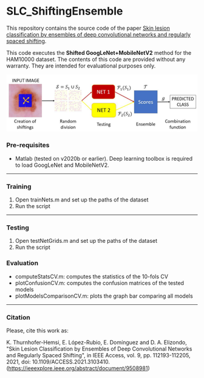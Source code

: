 # SLC_ShiftingEnsemble

This repository contains the source code of the paper [Skin lesion classification by ensembles of deep convolutional networks and regularly spaced shifting](https://doi.org/10.1109/ACCESS.2021.3103410).

This code executes the **Shifted GoogLeNet+MobileNetV2** method for the HAM10000 dataset. The contents of this code are provided without any warranty. They are intended for evaluational purposes only.

![Alt text](https://raw.githubusercontent.com/icai-uma/SLC_ShiftingEnsemble/master/Scheme.jpg?raw=true "Operation method of SLC_ShiftingEnsemble")

### Pre-requisites

- Matlab (tested on v2020b or earlier). Deep learning toolbox is required to load GoogLeNet and MobileNetV2.

---

### Training

1. Open trainNets.m and set up the paths of the dataset
2. Run the script

---

### Testing

1. Open testNetGrids.m and set up the paths of the dataset
2. Run the script

### Evaluation

- computeStatsCV.m: computes the statistics of the 10-fols CV
- plotConfusionCV.m: computes the confusion matrices of the tested models
- plotModelsComparisonCV.m: plots the graph bar comparing all models

---

### Citation

Please, cite this work as:

K. Thurnhofer-Hemsi, E. López-Rubio, E. Domínguez and D. A. Elizondo, 
"Skin Lesion Classification by Ensembles of Deep Convolutional Networks and Regularly Spaced Shifting",
 in IEEE Access, vol. 9, pp. 112193-112205, 2021, doi: 10.1109/ACCESS.2021.3103410.
(https://ieeexplore.ieee.org/abstract/document/9508981)

